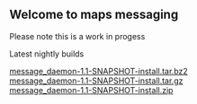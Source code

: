 ## Welcome to maps messaging

Please note this is a work in progess

Latest nightly builds 

[message_daemon-1.1-SNAPSHOT-install.tar.bz2](https://www.mapsmessaging.io/downloads/message_daemon-1.1-SNAPSHOT-install.tar.bz2) \
[message_daemon-1.1-SNAPSHOT-install.tar.gz](https://www.mapsmessaging.io/downloads/message_daemon-1.1-SNAPSHOT-install.tar.gz) \
[message_daemon-1.1-SNAPSHOT-install.zip](https://www.mapsmessaging.io/downloads/message_daemon-1.1-SNAPSHOT-install.zip)




